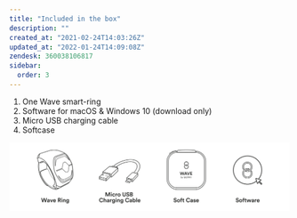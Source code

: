 ```yaml
---
title: "Included in the box"
description: ""
created_at: "2021-02-24T14:03:26Z"
updated_at: "2022-01-24T14:09:08Z"
zendesk: 360038106817
sidebar:
  order: 3
---
```


1. One Wave smart-ring
2. Software for macOS &amp; Windows 10 (download only)
3. Micro USB charging cable
4. Softcase

![](/src/assets/images/article_360017912417_image_0.png)
